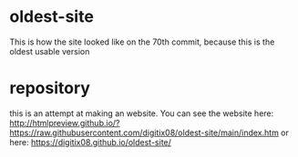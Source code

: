 # oldest-site
This is how the site looked like on the 70th commit, because this is the oldest usable version
# repository
this is an attempt at making an website.
You can see the website here: http://htmlpreview.github.io/?https://raw.githubusercontent.com/digitix08/oldest-site/main/index.htm
or here: https://digitix08.github.io/oldest-site/
